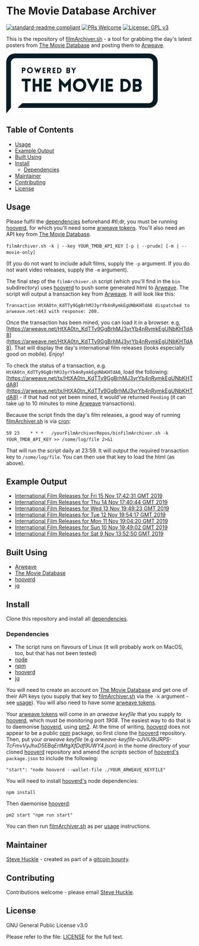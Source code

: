 # The Movie Database Archiver

[![standard-readme compliant](https://img.shields.io/badge/readme%20style-standard-brightgreen.svg?style=flat-square)](https://github.com/RichardLitt/standard-readme)
[![PRs Welcome](https://img.shields.io/badge/PRs-welcome-brightgreen.svg?style=flat-square)](/docs/prs.md) [![License: GPL v3](https://img.shields.io/badge/License-GPL%20v3-blue.svg)](/docs/LICENSE.txt)

This is the repository of [filmArchiver.sh](/bin/filmArchiver.sh) - a tool for grabbing the day's latest posters from [The Movie Database](https://www.themoviedb.org/en) and posting them to [Arweave](https://www.arweave.org).

![](/images/tmdb.png)

## Table of Contents

- [Usage](#usage)
- [Example Output](#example-output)
- [Built Using](#built-using)  
- [Install](#install)
  - [Dependencies](#dependencies)
- [Maintainer](#maintainer)
- [Contributing](#contributing)
- [License](#license)

## Usage

Please fulfil the [dependencies](#dependencies) beforehand #tl;dr, you must be running [hooverd](https://github.com/samcamwilliams/hooverd), for which you'll need some [arweave tokens](https://tokens.arweave.org/). You'll also need an API key from [The Movie Database](https://www.themoviedb.org).

`filmArchiver.sh -k | --key YOUR_TMDB_API_KEY [-p | --prude] [-m | --movie-only]`

(If you do not want to include adult films, supply the `-p` argument. If you do not want video releases, supply the `-m` argument).

The final step of the `filmArchiver.sh` script (which you'll find in the `bin` subdirectory) uses [hooverd](https://github.com/samcamwilliams/hooverd) to push some generated html to [Arweave](https://www.arweave.org). The script will output a transaction key from [Arweave](https://www.arweave.org). It will look like this:

```
Transaction HtXA0tn_KdTTy9GgBrhMJ3yrYb4nRymkEgUNbKHTdA8 dispatched to arweave.net:443 with response: 200.
```

Once the transaction has been mined, you can load it in a browser. e.g, [https://arweave.net/HtXA0tn_KdTTy9GgBrhMJ3yrYb4nRymkEgUNbKHTdA8](https://arweave.net/HtXA0tn_KdTTy9GgBrhMJ3yrYb4nRymkEgUNbKHTdA8). That will display the day's international film releases (looks especially good on mobile). Enjoy!

To check the status of a transaction, e.g. `HtXA0tn_KdTTy9GgBrhMJ3yrYb4nRymkEgUNbKHTdA8`, load the following: [https://arweave.net/tx/HtXA0tn_KdTTy9GgBrhMJ3yrYb4nRymkEgUNbKHTdA8](https://arweave.net/tx/HtXA0tn_KdTTy9GgBrhMJ3yrYb4nRymkEgUNbKHTdA8) - if that had not yet been mined, it would've returned `Pending` (it can take up to 10 minutes to mine [Arweave](https://www.arweave.org) transactions).

Because the script finds the day's film releases, a good way of running [filmArchiver.sh](/bin/filmArchiver.sh) is via [cron](https://help.ubuntu.com/community/CronHowto):

`59 23    * * *   /yourFilmArchiverRepos/binfilmArchiver.sh -k YOUR_TMDB_API_KEY >> /some/log/file 2>&1`

That will run the script daily at 23:59. It will output the required transaction key to `/some/log/file`. You can then use that key to load the html (as above).

## Example Output

- [International Film Releases for Fri 15 Nov 17:42:31 GMT 2019](https://arweave.net/4bucA18F6RzNBqMLrtcwNt8mw-CzCWCc64Xu-G9yB_I)
- [International Film Releases for Thu 14 Nov 17:40:44 GMT 2019](https://arweave.net/wvrSWtEwTWQnBvQyJZJ6nZnoEW2fFLciRTNUieC6QV8)
- [International Film Releases for Wed 13 Nov 19:49:23 GMT 2019](https://arweave.net/IGyCmWfEzaJWUcm2MBGrNAHlwR4bdP9NhrGtSLjZJBY)
- [International Film Releases for Tue 12 Nov 19:54:17 GMT 2019](https://arweave.net/JZhq7NbLYbt4_Qd8GH4RSfyjyykZszActQTxAR5IF7Q)
- [International Film Releases for Mon 11 Nov 19:04:20 GMT 2019](https://arweave.net/Bbl3VWHCP_N8_3HdAGky1QhU5XqJ-fS99lEHrqd50xY)
- [International Film Releases for Sun 10 Nov 19:49:02 GMT 2019](https://arweave.net/2ILrvG3tg7Og0zKE2i2XiaRgipN3fN1iVWb_reB8q2g)
- [International Film Releases for Sat 9 Nov 13:52:50 GMT 2019](https://arweave.net/HtXA0tn_KdTTy9GgBrhMJ3yrYb4nRymkEgUNbKHTdA8)

## Built Using

- [Arweave](https://www.arweave.org)
- [The Movie Database](https://www.themoviedb.org)
- [hooverd](https://github.com/samcamwilliams/hooverd)
- [jq](https://stedolan.github.io/jq/)

## Install

Clone this repository and install all [dependencies](#dependencies).

### Dependencies

- The script runs on flavours of Linux (it will probably work on MacOS, too, but that has not been tested)
- [node](https://nodejs.org/en/)
- [npm](https://www.npmjs.com/)
- [hooverd](https://github.com/samcamwilliams/hooverd)
- [jq](https://stedolan.github.io/jq/)

You will need to create an account on [The Movie Database](https://www.themoviedb.org) and get one of their API keys (you supply that key to [filmArchiver.sh](/bin/filmArchiver.sh) via the `-k` argument - see [usage](#usage)). You will also need to have some [arweave tokens](https://tokens.arweave.org/).

Your [arweave tokens](https://tokens.arweave.org/) will come in an _arweave keyfile_ that you supply to [hooverd](https://github.com/samcamwilliams/hooverd), which must be monitoring port _1908_. The easiest way to do that is to daemonise [hooverd](https://github.com/samcamwilliams/hooverd), using [pm2](https://github.com/Unitech/pm2). At the time of writing, [hooverd](https://github.com/samcamwilliams/hooverd) does not appear to be a public [npm](https://www.npmjs.com/) package, so first clone the [hooverd](https://github.com/samcamwilliams/hooverd) repository. Then, put your _arweave keyfile_ (e.g _arweave-keyfile-oJViU9iJRPS-TcFmvVyJhxD5EBqErtMtgXfDdf9UWY4.json_) in the home directory of your cloned [hooverd](https://github.com/samcamwilliams/hooverd) repository and amend the _scripts_ section of [hooverd's](https://github.com/samcamwilliams/hooverd) `package.json` to include the following:

```
"start": "node hooverd --wallet-file ./YOUR_ARWEAVE_KEYFILE"
```

You will need to install [hooverd's](https://github.com/samcamwilliams/hooverd) node dependencies:

```
npm install
```

Then daemonise [hooverd](https://github.com/samcamwilliams/hooverd):

```
pm2 start "npm run start"
```

You can then run [filmArchiver.sh](/bin/filmArchiver.sh) as per [usage](#usage) instructions.

## Maintainer

[Steve Huckle](https://glowkeeper.github.io/) - created as part of a [gitcoin bounty](https://gitcoin.co/issue/ArweaveTeam/Bounties/15/3647).

## Contributing

Contributions welcome - please email [Steve Huckle](https://glowkeeper.github.io/).

## License

GNU General Public License v3.0

Please refer to the file: [LICENSE](/docs/LICENSE.txt) for the full text.

